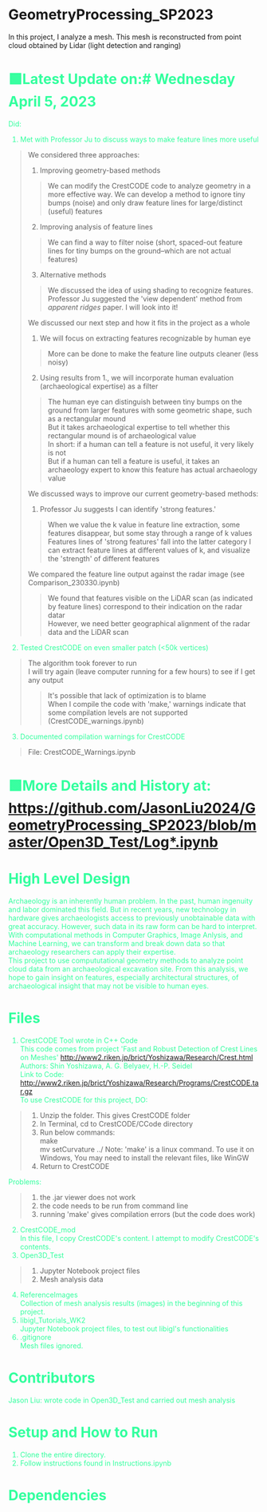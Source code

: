 # GeometryProcessing_SP2023
In this project, I analyze a mesh. This mesh is reconstructed from point cloud obtained by Lidar (light detection and ranging)

<span style="color:#33FF9E">

# 🟩Latest Update on:# Wednesday April 5, 2023
Did:
1. Met with Professor Ju to discuss ways to make feature lines more useful
>We considered three approaches:
>1. Improving geometry-based methods
>>We can modify the CrestCODE code to analyze geometry in a more effective way. We can develop a method to ignore tiny bumps (noise) and only draw feature lines for large/distinct (useful) features
>2. Improving analysis of feature lines
>>We can find a way to filter noise (short, spaced-out feature lines for tiny bumps on the ground–which are not actual features)
>3. Alternative methods
>>We discussed the idea of using shading to recognize features. Professor Ju suggested the 'view dependent' method from *apparent ridges* paper. I will look into it!
>
>We discussed our next step and how it fits in the project as a whole
>1. We will focus on extracting features recognizable by human eye
>>More can be done to make the feature line outputs cleaner (less noisy)
>2. Using results from 1., we will incorporate human evaluation (archaeological expertise) as a filter
>>The human eye can distinguish between tiny bumps on the ground from larger features with some geometric shape, such as a rectangular mound
>><br>But it takes archaeological expertise to tell whether this rectangular mound is of archaeological value
>><br>In short: if a human can tell a feature is not useful, it very likely is not
>><br>But if a human can tell a feature is useful, it takes an archaeology expert to know this feature has actual archaeology value
>
>We discussed ways to improve our current geometry-based methods:
>1. Professor Ju suggests I can identify 'strong features.' 
>>When we value the k value in feature line extraction, some features disappear, but some stay through a range of k values
>>Features lines of 'strong features' fall into the latter category
>>I can extract feature lines at different values of k, and visualize the 'strength' of different features
>
>We compared the feature line output against the radar image (see Comparison_230330.ipynb)
>>We found that features visible on the LiDAR scan (as indicated by feature lines) correspond to their indication on the radar datar
>><br>However, we need better geographical alignment of the radar data and the LiDAR scan
2. Tested CrestCODE on even smaller patch (<50k vertices)
>The algorithm took forever to run
><br>I will try again (leave computer running for a few hours) to see if I get any output
>>It's possible that lack of optimization is to blame
>><br>When I compile the code with 'make,' warnings indicate that some compilation levels are not supported (CrestCODE_warnings.ipynb)
3. Documented compilation warnings for CrestCODE
>File: CrestCODE_Warnings.ipynb

# 🟩More Details and History at: https://github.com/JasonLiu2024/GeometryProcessing_SP2023/blob/master/Open3D_Test/Log*.ipynb

# High Level Design
Archaeology is an inherently human problem. In the past, human ingenuity and labor dominated this field. But in recent years, new technology in hardware gives archaeologists access to previously unobtainable data with great accuracy. However, such data in its raw form can be hard to interpret. With computational methods in Computer Graphics, Image Anlysis, and Machine Learning, we can transform and break down data so that archaeology researchers can apply their expertise. 
<br>This project to use compututational geometry methods to analyze point cloud data from an archaeological excavation site. From this analysis, we hope to gain insight on features, especially architectural structures, of archaeological insight that may not be visible to human eyes. 
# Files
1. CrestCODE
Tool wrote in C++ Code
<br>This code comes from project 'Fast and Robust Detection of Crest Lines on Meshes' http://www2.riken.jp/brict/Yoshizawa/Research/Crest.html
<br>Authors: Shin Yoshizawa, A. G. Belyaev, H.-P. Seidel
<br>Link to Code: http://www2.riken.jp/brict/Yoshizawa/Research/Programs/CrestCODE.tar.gz
<br>To use CrestCODE for this project, DO:
>1. Unzip the folder. This gives CrestCODE folder
>2. In Terminal, cd to CrestCODE/CCode directory
>3. Run below commands:
><br>make
><br>mv setCurvature ../
>Note: 'make' is a linux command. To use it on Windows, You may need to install the relevant files, like WinGW
>4. Return to CrestCODE

Problems:
>1. the .jar viewer does not work
>2. the code needs to be run from command line
>3. running 'make' gives compilation errors (but the code does work)
2. CrestCODE_mod
<br>In this file, I copy CrestCODE's content. I attempt to modify CrestCODE's contents.
3. Open3D_Test
>1. Jupyter Notebook project files
>2. Mesh analysis data
4. ReferenceImages
<br>Collection of mesh analysis results (images) in the beginning of this project.
5. libigl_Tutorials_WK2
<br>Jupyter Notebook project files, to test out libigl's functionalities
6. .gitignore
<br>Mesh files ignored. 
# Contributors
Jason Liu: wrote code in Open3D_Test and carried out mesh analysis
# Setup and How to Run
1. Clone the entire directory. 
2. Follow instructions found in Instructions.ipynb
# Dependencies

